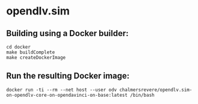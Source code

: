 # opendlv.sim

## Building using a Docker builder:

    cd docker
    make buildComplete
    make createDockerImage

## Run the resulting Docker image:

    docker run -ti --rm --net host --user odv chalmersrevere/opendlv.sim-on-opendlv-core-on-opendavinci-on-base:latest /bin/bash

